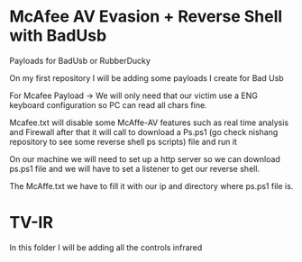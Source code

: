 # McAfee AV Evasion + Reverse Shell with BadUsb
Payloads for BadUsb or RubberDucky

On my first repository I will be adding some payloads I create for Bad Usb

For Mcafee Payload -> We will only need that our victim use a ENG keyboard configuration so PC can read all chars fine.

Mcafee.txt will disable some McAffe-AV features such as real time analysis and Firewall after that it will call to download a Ps.ps1 (go check nishang repository to see some reverse shell ps scripts) file and run it

On our machine we will need to set up a http server so we can download ps.ps1 file and we will have to set a listener to get our reverse shell.

The McAffe.txt we have to fill it with our ip and directory where ps.ps1 file is.

# TV-IR
In this folder I will be adding all the controls infrared
